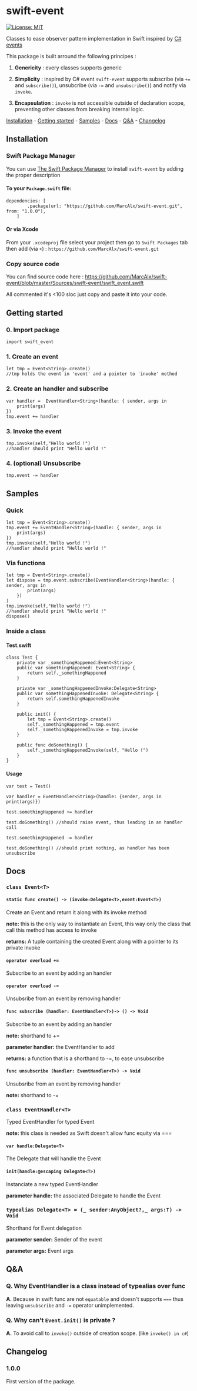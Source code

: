 # swift-event

[![License: MIT](https://img.shields.io/badge/License-MIT-yellow.svg)](https://opensource.org/licenses/MIT)

Classes to ease observer pattern implementation in Swift inspired by [C# events](https://docs.microsoft.com/fr-fr/dotnet/standard/events/)

This package is built arround the following principes :

1. **Genericity** : every classes supports generic

2. **Simplicity** : inspired by C# event `swift-event` supports subscribe (via `+=` and `subscribe()`), unsubcribe (via `-=` and `unsubscribe()`) and notify via `invoke`.

3. **Encapsulation** : `invoke` is not accessible outside of declaration scope, preventing other classes from breaking internal logic.


[Installation](#Installation) - [Getting started](#getting-started) - [Samples](#samples) - [Docs](#docs) - [Q&A](#q&a) - [Changelog](#changelog)

## Installation

### Swift Package Manager

You can use [The Swift Package Manager](https://swift.org/package-manager) to install `swift-event` by adding the proper description 

#### To your `Package.swift` file:

```
dependencies: [
        .package(url: "https://github.com/MarcAlx/swift-event.git", from: "1.0.0"),
    ]
```

#### Or via Xcode

From your `.xcodeproj` file select your project then go to `Swift Packages` tab then add (via `+`) : `https://github.com/MarcAlx/swift-event.git`

### Copy source code

You can find source code here : https://github.com/MarcAlx/swift-event/blob/master/Sources/swift-event/swift_event.swift

All commented it's <100 sloc just copy and paste it into your code.

## Getting started

### 0. Import package

    import swift_event

### 1. Create an event

    let tmp = Event<String>.create()
    //tmp holds the event in 'event' and a pointer to 'invoke' method

### 2. Create an handler and subscribe

    var handler =  EventHandler<String>(handle: { sender, args in
        print(args)
    })
    tmp.event += handler

### 3. Invoke the event

    tmp.invoke(self,"Hello world !")
    //handler should print "Hello world !"

### 4. (optional) Unsubscribe

    tmp.event -= handler

## Samples

### Quick

    let tmp = Event<String>.create()
    tmp.event += EventHandler<String>(handle: { sender, args in
        print(args)
    })
    tmp.invoke(self,"Hello world !")
    //handler should print "Hello world !"

### Via functions

    let tmp = Event<String>.create()
    let dispose = tmp.event.subscribe(EventHandler<String>(handle: { sender, args in
            print(args)
        })
    )
    tmp.invoke(self,"Hello world !")
    //handler should print "Hello world !"
    dispose()

### Inside a class

#### Test.swift

    class Test {
        private var _somethingHappened:Event<String>
        public var somethingHappened: Event<String> {
            return self._somethingHappened
        }
        
        private var _somethingHappenedInvoke:Delegate<String>
        public var somethingHappenedInvoke: Delegate<String> {
            return self.somethingHappenedInvoke
        }
        
        public init() {
            let tmp = Event<String>.create()
            self._somethingHappened = tmp.event
            self._somethingHappenedInvoke = tmp.invoke
        }
        
        public func doSomething() {
            self._somethingHappenedInvoke(self, "Hello !")
        }
    }

#### Usage

    var test = Test()

    var handler = EventHandler<String>(handle: {sender, args in print(args)})

    test.somethingHappened += handler
    
    test.doSomething() //should raise event, thus leading in an handler call
    
    test.somethingHappened -= handler
    
    test.doSomething() //should print nothing, as handler has been unsubscribe

## Docs

### `class Event<T>`

#### `static func create() -> (invoke:Delegate<T>,event:Event<T>)`

Create an Event and return it along with its invoke method

**note:** this is the only way to instantiate an Event, this way only the class that call this method has access to invoke

**returns:** A tuple containing the created Event along with a pointer to its private invoke

#### `operator overload +=`

Subscribe to an event by adding an handler

#### `operator overload -=`

Unsubsribe from an event by removing handler

#### `func subscribe (handler: EventHandler<T>)-> () -> Void`

Subscribe to an event by adding an handler

**note:** shorthand to +=

**parameter handler:** the EventHandler to add

**returns:** a function that is a shorthand to -=, to ease unsubscribe

#### `func unsubscribe (handler: EventHandler<T>) -> Void`

Unsubsribe from an event by removing handler

**note:** shorthand to -=

### `class EventHandler<T>`

Typed EventHandler for typed Event

**note:** this class is needed as Swift doesn't allow func equity via ===

#### `var handle:Delegate<T>`

The Delegate that will handle the Event

#### `init(handle:@escaping Delegate<T>)`

Instanciate a new typed EventHandler

**parameter handle:** the associated Delegate to handle the Event

### `typealias Delegate<T> = (_ sender:AnyObject?,_ args:T) -> Void`

Shorthand for Event delegation

**parameter sender:** Sender of the event

**parameter args:** Event args

## Q&A 

### Q. Why EventHandler is a class instead of typealias over func

**A.** Because in swift func are not `equatable` and doesn't supports `===` thus leaving `unsubscribe` and `-=` operator unimplemented.

### Q. Why can't `Event.init()` is private ?

**A.** To avoid call to `invoke()` outside of creation scope. (like `invoke() in c#`)

## Changelog

### 1.0.0 

First version of the package.